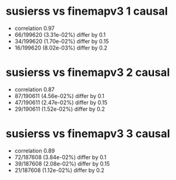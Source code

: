 # susierss vs finemapv3  1 causal

- correlation 0.97
- 66/199620 (3.31e-02%) differ by 0.1
- 34/199620 (1.70e-02%) differ by 0.15
- 16/199620 (8.02e-03%) differ by 0.2


# susierss vs finemapv3  2 causal

- correlation 0.87
- 87/190611 (4.56e-02%) differ by 0.1
- 47/190611 (2.47e-02%) differ by 0.15
- 29/190611 (1.52e-02%) differ by 0.2


# susierss vs finemapv3  3 causal

- correlation 0.89
- 72/187608 (3.84e-02%) differ by 0.1
- 39/187608 (2.08e-02%) differ by 0.15
- 21/187608 (1.12e-02%) differ by 0.2


